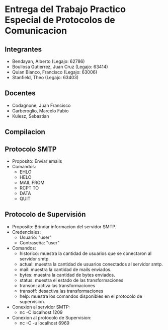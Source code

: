 # Entrega del Trabajo Practico Especial de Protocolos de Comunicacion

## Integrantes

- Bendayan, Alberto (Legajo: 62786)
- Boullosa Gutierrez, Juan Cruz (Legajo: 63414)
- Quian Blanco, Francisco (Legajo: 63006)
- Stanfield, Theo (Legajo: 63403)

## Docentes

- Codagnone, Juan Francisco
- Garberoglio, Marcelo Fabio
- Kulesz, Sebastian

## Compilacion

## Protocolo SMTP

- Proposito: Enviar emails
- Comandos:
  - EHLO
  - HELO
  - MAIL FROM
  - RCPT TO
  - DATA
  - QUIT

## Protocolo de Supervisión

- Proposito: Brindar informacion del servidor SMTP.
- Credenciales:
  - Usuario: "user"
  - Contraseña: "user"
- Comandos:
  - historico: muestra la cantidad de usuarios que se conectaron al servidor smtp.
  - actual: muestra la cantidad de usuarios conectados al servidor smtp.
  - mail: muestra la cantidad de mails enviados.
  - bytes: muestra la cantidad de bytes enviados.
  - status: muestra el estado de las transformaciones
  - transon: activa las transformaciones
  - transoff: desactiva las transformaciones
  - help: muestra los comandos disponibles en el protocolo de supervision.
- Conexion al servidor SMTP:
  - nc -C localhost 1209
- Conexion al protocolo de Supervision:
  - nc -C -u localhost 6969

